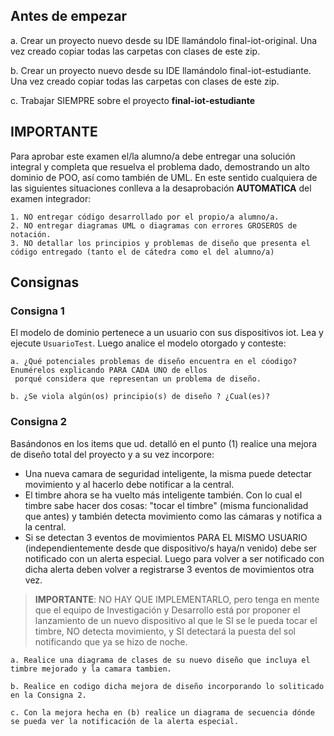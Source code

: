 ## Antes de empezar
 
a. Crear un proyecto nuevo desde su IDE llamándolo final-iot-original. Una vez creado copiar todas las carpetas con
 clases de este zip.
 
b. Crear un proyecto nuevo desde su IDE llamándolo final-iot-estudiante. Una vez creado copiar todas las carpetas con
 clases de este zip.
 
c. Trabajar SIEMPRE sobre el proyecto **final-iot-estudiante**


## IMPORTANTE

Para aprobar este examen el/la alumno/a debe entregar una solución integral y completa que resuelva el problema dado, demostrando un alto dominio de POO, así como también de UML.
En este sentido cualquiera de las siguientes situaciones conlleva a la desaprobación **AUTOMATICA** del examen integrador:

	1. NO entregar código desarrollado por el propio/a alumno/a.
	2. NO entregar diagramas UML o diagramas con errores GROSEROS de notación.
	3. NO detallar los principios y problemas de diseño que presenta el código entregado (tanto el de cátedra como el del alumno/a)

## Consignas

### Consigna 1
El modelo de dominio pertenece a un usuario con sus dispositivos iot. Lea y ejecute `UsuarioTest`. Luego analice el modelo otorgado y conteste:

    a. ¿Qué potenciales problemas de diseño encuentra en el cóodigo? Enumérelos explicando PARA CADA UNO de ellos
	 porqué considera que representan un problema de diseño.
    
    b. ¿Se viola algún(os) principio(s) de diseño ? ¿Cual(es)? 
 
### Consigna 2
Basándonos en los items que ud. detalló en el punto (1) realice una mejora de diseño total del proyecto y a su vez incorpore:
 	
* Una nueva camara de seguridad inteligente, la misma puede detectar movimiento y al hacerlo debe notificar a la central.
* El timbre ahora se ha vuelto más inteligente también. Con lo cual el timbre sabe hacer dos cosas: "tocar el timbre" (misma funcionalidad que antes) y también detecta movimiento como las cámaras y notifica a la central.
* Si se detectan 3 eventos de movimientos PARA EL MISMO USUARIO (independientemente desde que dispositivo/s haya/n venido) debe ser notificado con un alerta especial. Luego para volver a ser notificado con dicha alerta deben volver a registrarse 3 eventos de movimientos otra vez.
> **IMPORTANTE**: NO HAY QUE IMPLEMENTARLO, pero tenga en mente que el equipo de Investigación y Desarrollo está por proponer el lanzamiento de un nuevo dispositivo al que le SI se le pueda tocar el timbre, NO detecta movimiento, y SI detectará la puesta del sol notificando que ya se hizo de noche.

    a. Realice una diagrama de clases de su nuevo diseño que incluya el timbre mejorado y la camara tambien.
    
    b. Realice en codigo dicha mejora de diseño incorporando lo soliticado en la Consigna 2.

    c. Con la mejora hecha en (b) realice un diagrama de secuencia dónde se pueda ver la notificación de la alerta especial.
